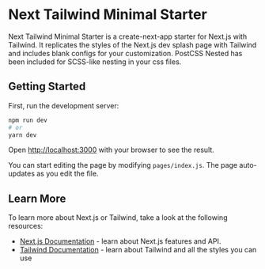 # Next Tailwind Minimal Starter

Next Tailwind Minimal Starter is a create-next-app starter for Next.js with Tailwind.
It replicates the styles of the Next.js dev splash page with Tailwind and includes blank configs for your customization.
PostCSS Nested has been included for SCSS-like nesting in your css files.

## Getting Started

First, run the development server:

```bash
npm run dev
# or
yarn dev
```

Open [http://localhost:3000](http://localhost:3000) with your browser to see the result.

You can start editing the page by modifying `pages/index.js`. The page auto-updates as you edit the file.

## Learn More

To learn more about Next.js or Tailwind, take a look at the following resources:

- [Next.js Documentation](https://nextjs.org/docs) - learn about Next.js features and API.
- [Tailwind Documentation](https://tailwindcss.com/docs) - learn about Tailwind and all the styles you can use
